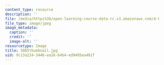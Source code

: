 ```yaml
---
content_type: resource
description: ''
file: /media/https%3A/open-learning-course-data-rc.s3.amazonaws.com/4-614-religious-architecture-and-islamic-cultures-fall-2002/9c13a2243446ea1664b4ed9495ea491f_5065thumbnail.jpg
file_type: image/jpeg
image_metadata:
  caption: ''
  credit: ''
  image-alt: ''
resourcetype: Image
title: 5065thumbnail.jpg
uid: 9c13a224-3446-ea16-64b4-ed9495ea491f
---
```

